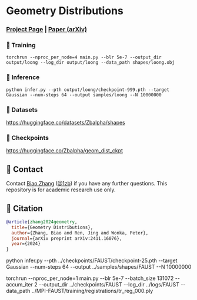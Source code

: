 # Geometry Distributions

### [Project Page](https://1zb.github.io/GeomDist/) | [Paper (arXiv)](https://arxiv.org/abs/2411.16076)

### :bullettrain_front: Training

```
torchrun --nproc_per_node=4 main.py --blr 5e-7 --output_dir output/loong --log_dir output/loong --data_path shapes/loong.obj
```

### :balloon: Inference

```
python infer.py --pth output/loong/checkpoint-999.pth --target Gaussian --num-steps 64 --output samples/loong --N 10000000
```

### :floppy_disk: Datasets
https://huggingface.co/datasets/Zbalpha/shapes

### :briefcase: Checkpoints
https://huggingface.co/Zbalpha/geom_dist_ckpt

## :e-mail: Contact

Contact [Biao Zhang](mailto:biao.zhang@kaust.edu.sa) ([@1zb](https://github.com/1zb)) if you have any further questions. This repository is for academic research use only.

## :blue_book: Citation

```bibtex
@article{zhang2024geometry,
  title={Geometry Distributions},
  author={Zhang, Biao and Ren, Jing and Wonka, Peter},
  journal={arXiv preprint arXiv:2411.16076},
  year={2024}
}
```

python infer.py --pth ../checkpoints/FAUST/checkpoint-25.pth --target Gaussian --num-steps 64 --output ../samples/shapes/FAUST --N 10000000


torchrun --nproc_per_node=1 main.py --blr 5e-7 --batch_size 131072 --accum_iter 2 --output_dir ../checkpoints/FAUST --log_dir ../logs/FAUST --data_path ../MPI-FAUST/training/registrations/tr_reg_000.ply

